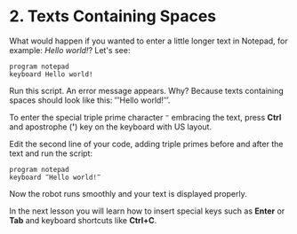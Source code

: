 # 2.  Texts Containing Spaces

What would happen if you wanted to enter a little longer text in Notepad, for example: _Hello world!_? Let's see:

```text
program notepad
keyboard Hello world!
```

Run this script. An error message appears. Why? Because texts containing spaces should look like this: ‴Hello world!‴.

To enter the special triple prime character `‴` embracing the text, press **Ctrl** and apostrophe \(**'**\) key on the keyboard with US layout.

Edit the second line of your code, adding triple primes before and after the text and run the script:

```text
program notepad
keyboard ‴Hello world!‴
```

Now the robot runs smoothly and your text is displayed properly.

In the next lesson you will learn how to insert special keys such as **Enter** or **Tab** and keyboard shortcuts like **Ctrl+C**.

